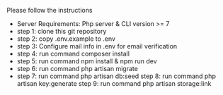 Please follow the instructions

- Server Requirements: Php server & CLI version >= 7 
- step 1: clone this git repository 
- step 2: copy .env.example to .env 
- step 3: Configure mail info in .env for email verification 
- step 4: run command composer install 
- step 5: run command npm install & npm run dev 
- step 6: run command php artisan migrate
- step 7: run command php artisan db:seed 
step 8: run command php artisan key:generate 
step 9: run command php artisan storage:link
